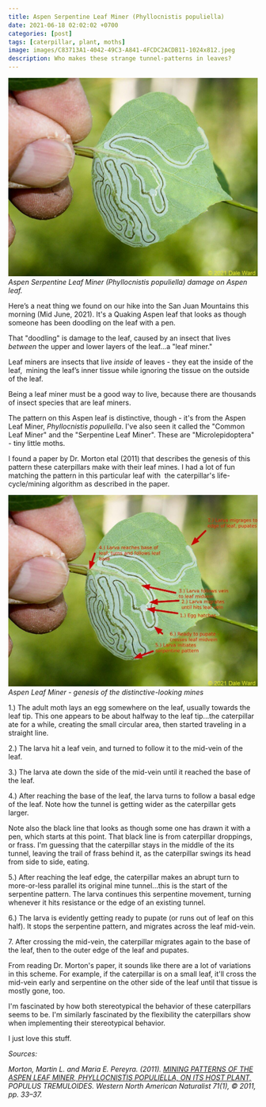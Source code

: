 ```yaml
---
title: Aspen Serpentine Leaf Miner (Phyllocnistis populiella)
date: 2021-06-18 02:02:02 +0700
categories: [post]
tags: [caterpillar, plant, moths]
image: images/C83713A1-4042-49C3-A841-4FCDC2ACDB11-1024x812.jpeg
description: Who makes these strange tunnel-patterns in leaves?
---
```


![picture](images/C83713A1-4042-49C3-A841-4FCDC2ACDB11-1024x812.jpeg)
*Aspen Serpentine Leaf Miner (_Phyllocnistis populiella_) damage on Aspen leaf.*

Here’s a neat thing we found on our hike into the San Juan Mountains this morning (Mid June, 2021). It's a Quaking Aspen leaf that looks as though someone has been doodling on the leaf with a pen.

That "doodling" is damage to the leaf, caused by an insect that lives _between_ the upper and lower layers of the leaf...a "leaf miner."

Leaf miners are insects that live _inside_ of leaves - they eat the inside of the leaf,  mining the leaf’s inner tissue while ignoring the tissue on the outside of the leaf.

Being a leaf miner must be a good way to live, because there are thousands of insect species that are leaf miners.

The pattern on this Aspen leaf is distinctive, though - it's from the Aspen Leaf Miner, _Phyllocnistis populiella_. I've also seen it called the "Common Leaf Miner" and the "Serpentine Leaf Miner". These are "Microlepidoptera" - tiny little moths.

I found a paper by Dr. Morton etal (2011) that describes the genesis of this pattern these caterpillars make with their leaf mines. I had a lot of fun matching the pattern in this particular leaf with  the caterpillar's life-cycle/mining algorithm as described in the paper.

![picture](images/arrow2-1024x785.jpg)
*Aspen Leaf Miner - genesis of the distinctive-looking mines*

1.) The adult moth lays an egg somewhere on the leaf, usually towards the leaf tip. This one appears to be about halfway to the leaf tip...the caterpillar ate for a while, creating the small circular area, then started traveling in a straight line.

2.) The larva hit a leaf vein, and turned to follow it to the mid-vein of the leaf.

3.) The larva ate down the side of the mid-vein until it reached the base of the leaf.

4.) After reaching the base of the leaf, the larva turns to follow a basal edge of the leaf. Note how the tunnel is getting wider as the caterpillar gets larger.

Note also the black line that looks as though some one has drawn it with a pen, which starts at this point. That black line is from caterpillar droppings, or frass. I'm guessing that the caterpillar stays in the middle of the its tunnel, leaving the trail of frass behind it, as the caterpillar swings its head from side to side, eating.

5.) After reaching the leaf edge, the caterpillar makes an abrupt turn to more-or-less parallel its original mine tunnel...this is the start of the serpentine pattern. The larva continues this serpentine movement, turning whenever it hits resistance or the edge of an existing tunnel.

6.) The larva is evidently getting ready to pupate (or runs out of leaf on this half). It stops the serpentine pattern, and migrates across the leaf mid-vein.

7\. After crossing the mid-vein, the caterpillar migrates again to the base of the leaf, then to the outer edge of the leaf and pupates.

From reading Dr. Morton's paper, it sounds like there are a lot of variations in this scheme. For example, if the caterpillar is on a small leaf, it'll cross the mid-vein early and serpentine on the other side of the leaf until that tissue is mostly gone, too.

I'm fascinated by how both stereotypical the behavior of these caterpillars seems to be. I'm similarly fascinated by the flexibility the caterpillars show when implementing their stereotypical behavior.

I just love this stuff.

_Sources:_

_Morton, Martin L. and Maria E. Pereyra. (2011). [MINING PATTERNS OF THE ASPEN LEAF MINER, PHYLLOCNISTIS POPULIELLA, ON ITS HOST PLANT,](https://scholarsarchive.byu.edu/cgi/viewcontent.cgi?article=1536&context=wnan) POPULUS TREMULOIDES. Western North American Naturalist 71(1), © 2011, pp. 33–37._
